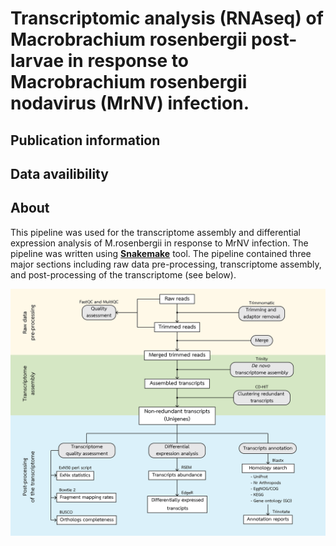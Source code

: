 # Transcriptomic analysis (RNAseq) of Macrobrachium rosenbergii post-larvae in response to Macrobrachium rosenbergii nodavirus (MrNV) infection.

## Publication information

## Data availibility

## About
This pipeline was used for the transcriptome assembly and differential expression analysis of M.rosenbergii in response to MrNV infection. The pipeline was written using **[Snakemake](https://snakemake.readthedocs.io/en/stable/)** tool. The pipeline contained three major sections including raw data pre-processing, transcriptome assembly, and post-processing of the transcriptome (see below). 

![alt text](https://github.com/prawnseq/Mrosenbergii_MrNV_RNAseq/blob/master/AnalysisPipeline.png "analysis pipeline")
